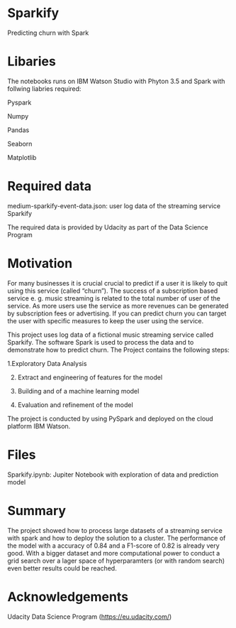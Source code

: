 
# Sparkify
Predicting churn with Spark

# Libaries

 The notebooks runs on IBM Watson Studio with Phyton 3.5 and Spark with follwing liabries required:
 
  Pyspark
  
  Numpy
  
  Pandas
  
  Seaborn
  
  Matplotlib
  
 # Required data
 
 medium-sparkify-event-data.json: user log data of the streaming service Sparkify
 
 The required data is provided by Udacity as part of the Data Science Program
 
 
# Motivation
For many businesses it is crucial crucial to predict if a user it is likely to quit using this service (called “churn”). The success of a subscription based service e. g. music streaming is related to the total number of user of the service. As more users use the service as more revenues can be generated by subscription fees or advertising. If you can predict churn you can target the user with specific measures to keep the user using the service.

This project uses log data of a fictional music streaming service called Sparkify. The software Spark is used to process the data and to demonstrate how to predict churn. The Project contains the following steps:

1.Exploratory Data Analysis

2. Extract and engineering of features for the model

3. Building and of a machine learning model

4. Evaluation and refinement of the model

The project is conducted by using PySpark and deployed on the cloud platform IBM Watson.
# Files
Sparkify.ipynb: 
Jupiter Notebook with exploration of data and prediction model


# Summary

The project showed how to process large datasets of a streaming service with spark and how to deploy the solution to a cluster. The performance of the model with a accuracy of 0.84 and a F1-score of 0.82 is already very good. With a bigger dataset and more computational power to conduct a grid search over a lager space of hyperparamters (or with random search) even better results could be reached.

# Acknowledgements

Udacity Data Science Program (https://eu.udacity.com/)
 
